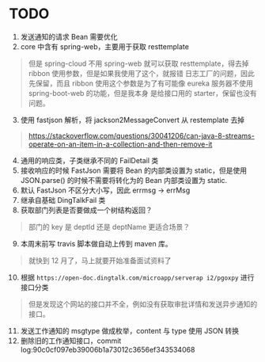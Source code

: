 # TODO

1. 发送通知的请求 Bean 需要优化
2. core 中含有 spring-web，主要用于获取 resttemplate
>但是 spring-cloud 不用 spring-web 就可以获取 resttemplate，得去掉
>ribbon 使用<optional>参数，但是如果我使用了这个，就报错 日志工厂的问题，因此先保留，而且
>ribbon 使用这个参数是为了有可能像 eureka 服务器不使用 spring-boot-web 的功能，但是我本身
>是给接口用的 starter，保留也没有问题。
3. 使用 fastjson 解析，将 jackson2MessageConvert 从 restemplate 去掉
>https://stackoverflow.com/questions/30041206/can-java-8-streams-operate-on-an-item-in-a-collection-and-then-remove-it
4. 通用的响应类，子类继承不同的 FailDetail 类
5. 接收响应的时候 FastJson 需要将 Bean 的内部类设置为 static，但是使用 JSON.parse() 的时候不需要将转化为的 Bean 内部类设置为 static.
6. 默认 FastJson 不区分大小写，因此 errmsg -> errMsg
7. 继承自基础 DingTalkFail 类
8. 获取部门列表是否要做成一个树结构返回？
>部门的 key 是 deptId 还是 deptName 更适合场景？
9. 本周末前写 travis 脚本做自动上传到 maven 库。
>就快到 12 月了，马上就要开始准备面试资料了
10. 根据 `https://open-doc.dingtalk.com/microapp/serverap
i2/pgoxpy` 进行接口分类
>但是发现这个网站的接口并不全，例如没有获取审批详情和发送异步通知的接口。
11. 发送工作通知的 msgtype 做成枚举，content 与 type 使用 JSON 转换
12. 删除旧的工作通知接口，commit log:90c0cf097eb39006b1a73012c3656ef343534068